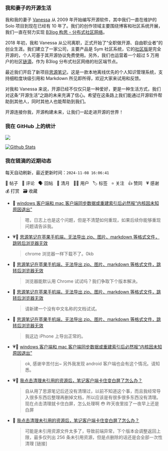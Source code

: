 ### 我和妻子的开源生活

我和我的妻子 [Vanessa](https://github.com/Vanessa219) 从 2009 年开始编写开源软件，其中我们一直在维护的 Solo 项目到现在已经有 10 年了。我们的创作领域主要围绕博客和社区系统开展，我们一直在努力实现 [B3log 构思 - 分布式社区网络](https://ld246.com/article/1546941897596)。

2018 年初，我和 Vanessa 从公司离职，正式开始了“全职做开源、自由职业者”的创业生涯。我们建立了一家公司，主要产品是 Sym 社区系统，它的[社区版](https://github.com/88250/symphony)是完全开源的，个人可基于其开源协议免费使用。另外，我们也运营着一个超过 5 万用户的社区[链滴](https://ld246.com)，作为 B3log 分布式社区网络的社区端节点。

最近我们开启了新项目[思源笔记](https://github.com/siyuan-note/siyuan)，这是一款本地离线优先的个人知识管理系统，支持细粒度块级引用和 Markdown 所见即所得，欢迎大家来试用和反馈。

对我和 Vanessa 来说，开源已经不仅仅只是一种爱好，更是一种生活方式，我们对这条“开源生活”之路的未来充满了信心。希望在这条路上我们能通过开源软件帮助到其他人，同时其他人也能帮助到我们。

开源连接你我，开源构建未来，让我们一起走进开源的世界！

### 我在 GitHub 上的统计

<a title="Hits" target="_blank" href="https://github.com/88250/88250"><img src="https://hits.b3log.org/88250/88250.svg"></a>

[![Github Stats](https://github-readme-stats.vercel.app/api?username=88250&theme=tokyonight&show_icons=true)](https://github.com/88250)

<!--events start -->

### 我在链滴的近期动态

每天自动刷新，最近更新时间：`2024-11-08 16:06:41`

📝 帖子 &nbsp; 💬 评论 &nbsp; 🗣 回帖 &nbsp; 🌙 清月 &nbsp; 👨‍💻 用户 &nbsp; 🏷️ 标签 &nbsp; ⭐️ 关注 &nbsp; 👍 赞同 &nbsp; 💗 感谢 &nbsp; 💰 打赏 &nbsp; 🗃 收藏

* 💬 [windows 客户端和 mac 客户端同步数据或重建索引后必然报“内核因未知原因退出”](https://ld246.com/article/1730909507718/comment/1731049492190#comments)

  > 嗯，日志上也是这个问题，但是不清楚如何重现，如果后续你能够重现问题请告诉我。
* 💗💬 [思源笔记在苹果手机端，无法导出 zip、图片、markdown 等格式文件，跳转后浏览器无效](https://ld246.com/article/1730537012801/comment/1731043883456#comments)

  > chrome 浏览器一样下载不了。0kb
* 💬 [思源笔记在苹果手机端，无法导出 zip、图片、markdown 等格式文件，跳转后浏览器无效](https://ld246.com/article/1730537012801/comment/1731043244987#comments)

  > 浏览器能默认用 Chrome 试试吗？我们争取下个版本解决。
* 💬 [思源笔记在苹果手机端，无法导出 zip、图片、markdown 等格式文件，跳转后浏览器无效](https://ld246.com/article/1730537012801/comment/1731040024158#comments)

  > 请新建一个没有中文名称的文档试试。
* 💬 [思源笔记在苹果手机端，无法导出 zip、图片、markdown 等格式文件，跳转后浏览器无效](https://ld246.com/article/1730537012801/comment/1731026273099#comments)

  > 我这边 iPhone 上导出正常的。
* 💗💬 [windows 客户端和 mac 客户端同步数据或重建索引后必然报“内核因未知原因退出”](https://ld246.com/article/1730909507718/comment/1730973082048#comments)

  > ok, 感谢辛苦付出~ 另外我发现 android 客户端也会有这个情况。请知悉。
* 💗📝 [我点击清理未引用的资源后，笔记客户端卡住变白屏了怎么办？](https://ld246.com/article/1730941950880)

  > 自从用了思源笔记后还没有清理过，以前不知道这个事，而且我经常导入很多东西后整理再删掉文档，所以应该是有很多很多东西没有清理。 现在点击清理就卡住白屏，怎么处理啊 😳 昨天夜里挂了一夜早上还是白屏
* 💬 [我点击清理未引用的资源后，笔记客户端卡住变白屏了怎么办？](https://ld246.com/article/1730941950880/comment/1730970084600#comments)

  > 可能是未引用资源文件太多了，导致前端异常，下个版本会调整返回上限，最多仅列出 256 条未引用资源，但是点删除的话还是会全部一次性清理 [链接]


<!--events end -->
